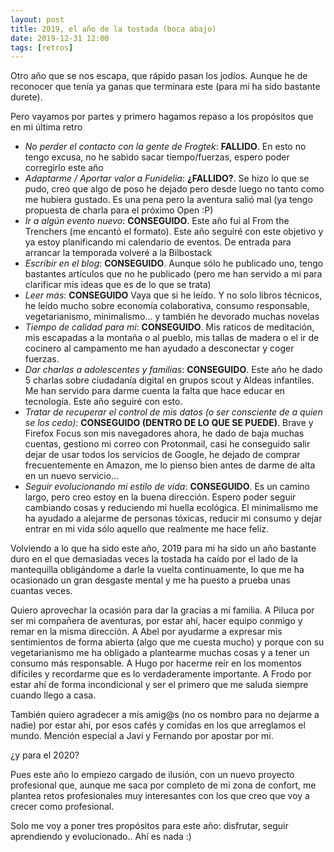 ```yaml
---
layout: post
title: 2019, el año de la tostada (boca abajo)
date: 2019-12-31 12:00
tags: [retros]
---
```

Otro año que se nos escapa, que rápido pasan los jodíos. Aunque he de reconocer que tenía ya ganas que terminara este (para mí ha sido bastante durete).

Pero vayamos por partes y primero hagamos repaso a los propósitos que en mi última retro

- *No perder el contacto con la gente de Frogtek*: **FALLIDO**. En esto no tengo excusa, no he sabido sacar tiempo/fuerzas, espero poder corregirlo este año
- *Adaptarme / Aportar valor a Funidelia*: **¿FALLIDO?**. Se hizo lo que se pudo, creo que algo de poso he dejado pero desde luego no tanto como me hubiera gustado. Es una pena pero la aventura salió mal (ya tengo propuesta de charla para el próximo Open :P)
- *Ir a algún evento nuevo*: **CONSEGUIDO**. Este año fui al From the Trenchers (me encantó el formato). Este año seguiré con este objetivo y ya estoy planificando mi calendario de eventos. De entrada para arrancar la temporada volveré a la Bilbostack
- *Escribir en el blog*: **CONSEGUIDO**. Aunque sólo he publicado uno, tengo bastantes artículos que no he publicado (pero me han servido a mi para clarificar mis ideas que es de lo que se trata)
- *Leer más*: **CONSEGUIDO** Vaya que si he leído. Y no solo libros técnicos, he leído mucho sobre economía colaborativa, consumo responsable, vegetarianismo, minimalismo... y también he devorado muchas novelas
- *Tiempo de calidad para mi*: **CONSEGUIDO**. Mis raticos de meditación, mis escapadas a la montaña o al pueblo, mis tallas de madera o el ir de cocinero al campamento me han ayudado a desconectar y coger fuerzas.
- *Dar charlas a adolescentes y familias*: **CONSEGUIDO**. Este año he dado 5 charlas sobre ciudadanía digital  en grupos scout y Aldeas infantiles. Me han servido para darme cuenta la falta que hace educar en tecnología. Este año seguiré con esto.
- *Tratar de recuperar el control de mis datos (o ser consciente de a quien se los cedo)*: **CONSEGUIDO (DENTRO DE LO QUE SE PUEDE)**. Brave y Firefox Focus son mis navegadores ahora, he dado de baja muchas cuentas, gestiono mi correo con Protonmail, casi he conseguido salir dejar de usar todos los servicios de Google, he dejado de comprar frecuentemente en Amazon, me lo pienso bien antes de darme de alta en un nuevo servicio...
- *Seguir evolucionando mi estilo de vida*: **CONSEGUIDO**. Es un camino largo, pero creo estoy en la buena dirección. Espero poder seguir cambiando cosas y reduciendo mi huella ecológica. El minimalismo me ha ayudado a alejarme de personas tóxicas, reducir mi consumo y dejar entrar en mi vida sólo aquello que realmente me hace feliz.

Volviendo a lo que ha sido este año, 2019 para mi ha sido un año bastante duro en el que demasiadas veces la tostada ha caído por el lado de la mantequilla obligándome a darle la vuelta continuamente, lo que me ha ocasionado un gran desgaste mental y me ha puesto a prueba unas cuantas veces.

Quiero aprovechar la ocasión para dar la gracias a mi familia. A Piluca por ser mi compañera de aventuras, por estar ahí, hacer equipo conmigo y remar en la misma dirección. A Abel por ayudarme a expresar mis sentimientos de forma abierta (algo que me cuesta mucho) y porque con su vegetarianismo me ha obligado a plantearme muchas cosas y a tener un consumo más responsable. A Hugo por hacerme reír en los momentos difíciles y recordarme que es lo verdaderamente importante. A Frodo por estar ahí de forma incondicional y ser el primero que me saluda siempre cuando llego a casa.

También quiero agradecer a mis amig@s (no os nombro para no dejarme a nadie) por estar ahí, por esos cafés y comidas en los que arreglamos el mundo. Mención especial a Javi y Fernando por apostar por mi.

¿y para el 2020?

Pues este año lo empiezo cargado de ilusión, con un nuevo proyecto profesional que, aunque me saca por completo de mi zona de confort, me plantea retos profesionales muy interesantes con los que creo que voy a crecer como profesional.

Solo me voy a poner tres propósitos para este año: disfrutar, seguir aprendiendo y evolucionado.. Ahí es nada :)
